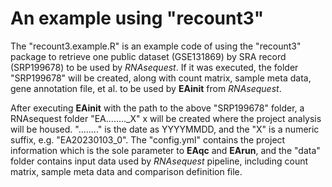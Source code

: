 # An example using "recount3"

The "recount3.example.R" is an example code of using the "recount3" package to retrieve one public dataset (GSE131869) by SRA record (SRP199678) to be used by *RNAsequest*. If it was executed, the folder "SRP199678" will be created, along with count matrix, sample meta data, gene annotation file, et al. to be used by **EAinit** from *RNAsequest*.

After executing **EAinit** with the path to the above "SRP199678" folder, a RNAsequest folder "EA........_X" x will be created where the project analysis will be housed. "........" is the date as YYYYMMDD, and the "X" is a numeric suffix, e.g. "EA20230103_0". The "config.yml" contains the project information which is the sole parameter to **EAqc** and **EArun**, and the "data" folder contains input data used by *RNAsequest* pipeline, including count matrix, sample meta data and comparison definition file. 
